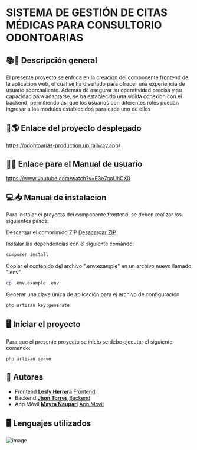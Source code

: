 # SISTEMA DE GESTIÓN DE CITAS MÉDICAS PARA CONSULTORIO ODONTOARIAS

## 📚📖 Descripción general
El presente proyecto se enfoca en la creacion del componente frontend de la aplicacion web, el cual se ha diseñado para ofrecer una experiencia de usuario sobresaliente. Además de asegurar su operatividad precisa y su capacidad para adaptarse, se ha establecido una solida conexion con el backend, permitiendo asi que los usuarios con diferentes roles puedan ingresar a los modulos establecidos para cada uno de ellos

## 🔗🌎 Enlace del proyecto desplegado
https://odontoarias-production.up.railway.app/ 

## 🔗📑 Enlace para el Manual de usuario
https://www.youtube.com/watch?v=E3e7qoUhCX0

## 💻📥 Manual de instalacion
Para instalar el proyecto del componente frontend, se deben realizar los siguientes pasos:

Descargar el comprimido ZIP
[Desacargar ZIP](https://github.com/Lesly-liseth/Odontoarias/archive/refs/heads/master.zip)

Instalar las dependencias con el siguiente comando:
```bash
composer install
```

Copiar el contenido del archivo ".env.example" en un archivo nuevo llamado ".env".
```bash
cp .env.example .env 
```

Generar una clave única de aplicación para el archivo de configuración
```bash
php artisan key:generate 
```

## 🖥️ Iniciar el proyecto
Para que el presente proyecto se inicio se debe ejecutar el siguiente comando:
```bash
php artisan serve 
```

## 📝 Autores
- Frontend [**Lesly Herrera**](https://github.com/Lesly-liseth) [Frontend](https://github.com/Lesly-liseth/Odontoarias.git)
- Backend [**Jhon Torres**](https://github.com/jhon-torres) [Backend](https://github.com/jhon-torres/EndPoints_CO.git)
- App Móvil [**Mayra Ñaupari**](https://github.com/mayP2201) [App Móvil](https://github.com/mayP2201/ConsultorioOdont.git)

## 🖥 Lenguajes utilizados
![image](https://github.com/Lesly-liseth/Odontoarias/assets/105396883/81cb3521-8573-4133-a7c6-11927f437095)
